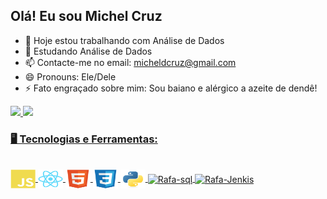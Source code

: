## Olá! Eu sou Michel Cruz

- 🔭 Hoje estou trabalhando com Análise de Dados
- 🌱 Estudando Análise de Dados
- 📫 Contacte-me no email: micheldcruz@gmail.com
- 😄 Pronouns: Ele/Dele
- ⚡ Fato engraçado sobre mim: Sou baiano e alérgico a azeite de dendê!

 <div>
  <a href="https://github.com/Madcruz86">
  <img height="180em" src="https://github-readme-stats.vercel.app/api?username=Madcruz86&show_icons=true&theme=highcontrast&include_all_commits=true&count_private=true"/>
  <img height="180em" src="https://github-readme-stats.vercel.app/api/top-langs/?username=Madcruz86&layout=compact&langs_count=16&theme=highcontrast"/>
</div>

### 🖥️ Tecnologias e Ferramentas: 
<div style="display: inline_block"><br>
  <img align="center" alt="Rafa-Js" height="30" width="40" src="https://raw.githubusercontent.com/devicons/devicon/master/icons/javascript/javascript-plain.svg">
  <img align="center" alt="Rafa-React" height="30" width="40" src="https://raw.githubusercontent.com/devicons/devicon/master/icons/react/react-original.svg">
  <img align="center" alt="Rafa-HTML" height="30" width="40" src="https://raw.githubusercontent.com/devicons/devicon/master/icons/html5/html5-original.svg">
  <img align="center" alt="Rafa-CSS" height="30" width="40" src="https://raw.githubusercontent.com/devicons/devicon/master/icons/css3/css3-original.svg">
  <img align="center" alt="Rafa-Python" height="30" width="40" src="https://raw.githubusercontent.com/devicons/devicon/master/icons/python/python-original.svg">
  <img align="center" alt="Rafa-sql" height="30" width="40" src="https://cdn.jsdelivr.net/gh/devicons/devicon@latest/icons/sqldeveloper/sqldeveloper-original.svg"/>
  <img align="center" alt="Rafa-Jenkis" height="30" width="40" src="https://cdn.jsdelivr.net/gh/devicons/devicon@latest/icons/jenkins/jenkins-original.svg"/>       
</div>

